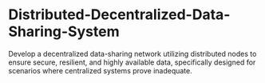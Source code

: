 # Distributed-Decentralized-Data-Sharing-System
Develop a decentralized data-sharing network utilizing distributed nodes to ensure secure, resilient, and highly available data, specifically designed for scenarios where centralized systems prove inadequate.
